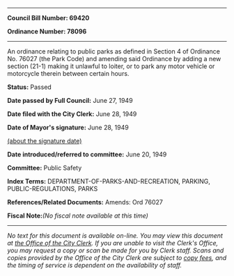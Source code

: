 

********

**Council Bill Number: 69420**
   
**Ordinance Number: 78096**
********

 An ordinance relating to public parks as defined in Section 4 of Ordinance No. 76027 (the Park Code) and amending said Ordinance by adding a new section (21-1) making it unlawful to loiter, or to park any motor vehicle or motorcycle therein between certain hours.

**Status:** Passed
   
**Date passed by Full Council:** June 27, 1949
   
**Date filed with the City Clerk:** June 28, 1949
   
**Date of Mayor's signature:** June 28, 1949
   
[(about the signature date)](/~public/approvaldate.htm)
   
   
   
**Date introduced/referred to committee:** June 20, 1949
   
**Committee:** Public Safety
   
   
**Index Terms:** DEPARTMENT-OF-PARKS-AND-RECREATION, PARKING, PUBLIC-REGULATIONS, PARKS

**References/Related Documents:** Amends: Ord 76027

**Fiscal Note:**_(No fiscal note available at this time)_
********

_No text for this document is available on-line. You may view this document at [the Office of the City Clerk](http://www.seattle.gov/leg/clerk/contactUs.htm). If you are unable to visit the Clerk's Office, you may request a copy or scan be made for you by Clerk staff. Scans and copies provided by the Office of the City Clerk are subject to [copy fees](http://clerk.seattle.gov/~public/clerkfees.htm), and the timing of service is dependent on the availability of staff._

